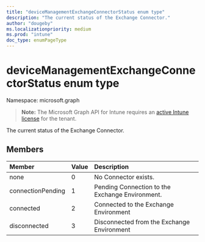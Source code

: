 ```yaml
---
title: "deviceManagementExchangeConnectorStatus enum type"
description: "The current status of the Exchange Connector."
author: "dougeby"
ms.localizationpriority: medium
ms.prod: "intune"
doc_type: enumPageType
---
```


# deviceManagementExchangeConnectorStatus enum type

Namespace: microsoft.graph

> **Note:** The Microsoft Graph API for Intune requires an [active Intune license](https://go.microsoft.com/fwlink/?linkid=839381) for the tenant.

The current status of the Exchange Connector.

## Members
|Member|Value|Description|
|:---|:---|:---|
|none|0|No Connector exists.|
|connectionPending|1|Pending Connection to the Exchange Environment.|
|connected|2|Connected to the Exchange Environment|
|disconnected|3|Disconnected from the Exchange Environment|




